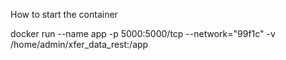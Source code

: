 How to start the container

docker run --name app -p 5000:5000/tcp --network="99f1c" -v /home/admin/xfer_data_rest:/app <imageId>
